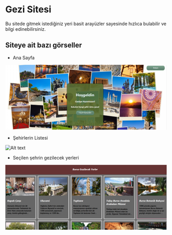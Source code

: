 # Gezi Sitesi

Bu sitede gitmek istediğiniz yeri basit arayüzler sayesinde hızlıca bulabilir ve bilgi edinebilirsiniz.

## Siteye ait bazı görseller

- Ana Sayfa

![Alt text](/public/ana-sayfa.png?raw=true  "Optional title")

- Şehirlerin Listesi

![Alt text](/public/şehirler.png?raw=true  "Optional title")

- Seçilen şehrin gezilecek yerleri

![Alt text](/public/bursa.png?raw=true  "Optional title")
